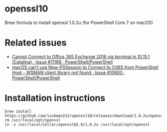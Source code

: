 # openssl10
Brew formula to install openssl 1.0.2u (for PowerShell Core 7 on macOS)

# Related issues
- [Cannot Connect to Office 365 Exchange 2016 via terminal in 10.15.1 (Catalina) · Issue #11188 · PowerShell/PowerShell](https://github.com/PowerShell/PowerShell/issues/11188)
- [macOS can't use New-PSSession to Connect to O365 from PowerShell Host - WSMAN client library not found · Issue #10600 · PowerShell/PowerShell](https://github.com/PowerShell/PowerShell/issues/10600)

# Installation instructions
```
brew install https://github.com/luckman212/openssl10/releases/download/1.0.2u/openssl@1.0.rb
rm /usr/local/opt/openssl
ln -s /usr/local/Cellar/openssl@1.0/1.0.2u /usr/local/opt/openssl
```
